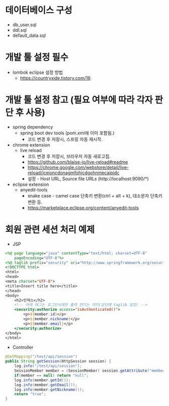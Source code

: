 # 데이터베이스 구성
* db_user.sql
* ddl.sql
* default_data.sql

# 개발 툴 설정 필수
* lombok eclipse 설정 방법
    * https://countryxide.tistory.com/16
# 개발 툴 설정 참고 (필요 여부에 따라 각자 판단 후 사용)
* spring dependency
    * spring boot dev tools (pom.xml에 이미 포함됨.)
        * 코드 변경 후 저장시, 스프링 자동 재시작.
* chrome extension
    * live reload
        * 코드 변경 후 저장시, 브라우저 자동 새로고침.
        * https://github.com/blaise-io/live-reload#readme
        * https://chrome.google.com/webstore/detail/live-reload/jcejoncdonagmfohjcdgohnmecaipidc
        * 설정 - Host URL, Source file URLs (http://localhost:9090/*)
* eclipse extension
    * anyedit-tools
        * snake case - camel case 단축키 변환(ctrl + alt + k), 대소문자 단축키 변환 등.
        * https://marketplace.eclipse.org/content/anyedit-tools

# 회원 관련 세션 처리 예제
* JSP
```jsp
<%@ page language="java" contentType="text/html; charset=UTF-8"
    pageEncoding="UTF-8"%>
<%@ taglib prefix="security" uri="http://www.springframework.org/security/tags" %>
<!DOCTYPE html>
<html>
<head>
<meta charset="UTF-8">
<title>Insert title here</title>
</head>
<body>
	<h2>인덱스</h2>
	<!-- 아래 태그는 로그인시에만 출력 한다는 의미(상단에 taglib 설정) -->
	<security:authorize access="isAuthenticated()">
		<p>${member.id}</p>
		<p>${member.nickname}</p>
		<p>${member.email}</p>
	</security:authorize>
</body>
</html>
```
* Controller
```java
@GetMapping("/test/api/session")
public String getSession(HttpSession session) {
	log.info("/test/api/session");
	SessionMember member = (SessionMember) session.getAttribute("member");
	if(member == null) return "null";
	log.info(member.getId());
	log.info(member.getEmail());
	log.info(member.getNickname());
	return "true";
}
```
